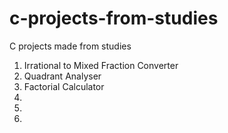 # c-projects-from-studies
C projects made from studies
1. Irrational to Mixed Fraction Converter
2. Quadrant Analyser
3. Factorial Calculator
4.
5.
6.
